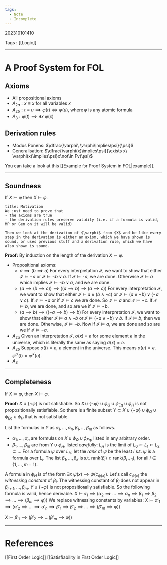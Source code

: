 ```yaml
---
tags:
  - Note
  - Incomplete
---
```

202310101410

Tags : [[Logic]]

---
# A Proof System for FOL
## Axioms
- All propositional axioms
- $A_{2a}:x\equiv x$ for all variables $x$
- $A_{2b}: t\equiv u \implies \varphi(t)\iff\varphi(u)$, where $\varphi$ is any atomic formula
- $A_{3}:\varphi(t)\implies\exists x\ \varphi(x)$

## Derivation rules
- Modus Ponens: $\dfrac{\varphi\ \varphi\implies\psi}{\psi}$
- Generalisation: $\dfrac{\varphi(x)\implies\psi}{\exists x\ \varphi(x)\implies\psi}x\not\in Fv(\psi)$

You can take a look at this [[Example for Proof System in FOL|example]]. 

---
## Soundness
If $X\vdash\varphi$ then $X\vDash\varphi$.

```ad-hint
title: Motivation
We just need to prove that
- the axioms are true
- the derivation rules preserve validity (i.e. if a formula is valid, MP or Gen on it will be valid)

Then we look at the derivation of $\varphi$ from $X$ and be like every step in the derivation is either an axiom, which we have shown is sound, or uses previous stuff and a derivation rule, which we have also shown is sound.
```

**Proof:** By induction on the length of the derivation $X\vdash\varphi$.
- Propositional axioms:
  - $a\implies(b\implies a)$
  For every interpretation $\mathcal{I}$, we want to show that either $\mathcal{I}\vDash\lnot a$ or $\mathcal{I}\vDash\lnot b \lor a$.
  If $\mathcal{I}\vDash\lnot a$, we are done.
  Otherwise $\mathcal{I}\vDash a$ which implies $\mathcal{I}\vDash\lnot b\lor a$, and we are done.
  - $(a\implies(b\implies c))\implies((a\implies b)\implies(a\implies c))$
  For every interpretation $\mathcal{I}$, we want to show that either $\mathcal{I}\vDash a\land(b\land \lnot c)$ or $\mathcal{I}\vDash(a\land \lnot b)\lor(\lnot a \lor c)$.
  If $\mathcal{I}\vDash\lnot a$ or if $\mathcal{I}\vDash c$ we are done.
  So $\mathcal{I}\vDash a$ and $\mathcal{I}\vDash\lnot c$.
  If $\mathcal{I}\vDash b$, we are done, and so are we if $\mathcal{I}\vDash\lnot b$.
  - $(a\implies b)\implies((\lnot a\implies b)\implies b)$
  For every interpretation $\mathcal{I}$, we want to show that either $\mathcal{I}\vDash a\land \lnot b$ or $\mathcal{I}\vDash(\lnot a\land \lnot b)\lor b$.
  If $\mathcal{I}\vDash b$, then we are done.
  Otherwise, $\mathcal{I}\vDash\lnot b$. Now if $\mathcal{I}\vDash a$, we are done and so are we if $\mathcal{I}\vDash\lnot a$.
- $A_{2a}$
Given an interpretation $\mathcal{I}$, $\sigma(x)=e$ for some element $e$ in the universe, which is literally the same as saying $\sigma(x)=e$.
- $A_{2b}$
Suppose $\sigma(t)=e$, $e$ element in the universe. This means $\sigma(u)=e$. $\varphi^{\mathcal{I}}(t)=\varphi^{\mathcal{I}}(u)$.
- $A_{3}$




---
## Completeness
If $X\vDash\varphi$, then $X\vdash\varphi$.

**Proof:** $X\cup\{\lnot\varphi\}$ is not satisfiable. So $X\cup\{\lnot\varphi\}\cup\phi_{Q}\cup\phi_{\text{Eq}}\cup\phi_H$ is not propositionally satisfiable. So there is a finite subset $Y\subset X\cup\{\lnot\varphi\}\cup\phi_{Q}\cup\phi_{\text{Eq}}\cup\phi_H$ that is not satisfiable.

List the formulas in $Y$ as $\alpha_{1},\dots,\alpha_{n},\beta_{1},\dots,\beta_{m}$ as follows.
- $\alpha_{1},\dots,\alpha_{n}$ are formulas on $X\cup\phi_{Q}\cup\phi_{Eq}$, listed in any arbitrary order.
- $\beta_{1},\dots,\beta_{m}$ are from $Y\cup\phi_{H}$, listed *carefully*:
$L_H$ is the limit of $L_{0}\subset L_{1}\subset L_{2}\subset\dots$
For a formula $\psi$ over $L_{H}$, let the *rank* of $\psi$ be the least $i$ s.t. $\psi$ is a formula over $L_{i}$. The list $\beta_{1},\dots,\beta_{k}$ is s.t. $\text{rank}(\beta_{i})\ge\text{rank}(\beta_{i+1})$, for all $i\in\{1,\dots,m-1\}$.

A formula in $\phi_H$ is of the form $\exists x\ \psi(x)\implies\psi(c_{\psi(x)})$. Let's call $c_{\psi(x)}$ the *witnessing constant* of $\beta_{l}$. The witnessing constant of $\beta_{i}$ does not appear in $\beta_{i+1},\dots,\beta_{m}$.
$Y\cup\{\lnot\varphi\}$ is not propositionally satisfiable. So the following formula is valid, hence derivable.
$X\vdash\alpha_{1}\implies(\alpha_{2}\implies\dots\implies\alpha_{n}\implies\beta_{1}\implies\beta_{2}\implies\dots\implies(\beta_{m}\implies\varphi))$
We replace witnessing constants by variables:
$X\vdash\alpha'_{1}\implies(\alpha'_{2}\implies\dots\implies\alpha'_{n}\implies\beta'_{1}\implies\beta'_{2}\implies\dots\implies(\beta'_{m}\implies\varphi))$

$X\vdash\beta'_{1}\implies(\beta'_{2}\implies\dots(\beta'_{m}\implies\varphi))$



---
# References
[[First Order Logic]]
[[Satisfiability in First Order Logic]]